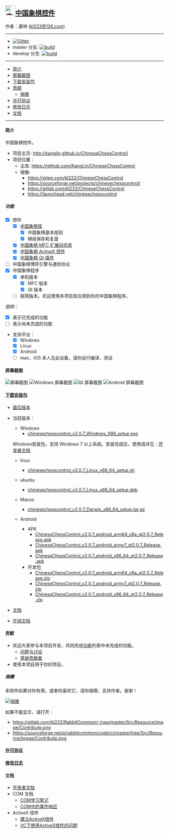 ## [<img src="Src/Res/Picture/69/bjiang.png" title="中国象棋控件" width="32" height="32"/>中国象棋控件](https://github.com/KangLin/ChineseChessControl)

作者：康林 (kl222@126.com)

------------------------

- [![Gitter](https://badges.gitter.im/ChineseChessControl/community.svg)](https://gitter.im/ChineseChessControl/community?utm_source=badge&utm_medium=badge&utm_campaign=pr-badge)
- master 分支: [![build](https://github.com/KangLin/ChineseChessControl/actions/workflows/build.yml/badge.svg?branch=master)](https://github.com/KangLin/ChineseChessControl/actions/workflows/build.yml)
- develop 分支: [![build](https://github.com/KangLin/ChineseChessControl/actions/workflows/build.yml/badge.svg?branch=develop)](https://github.com/KangLin/ChineseChessControl/actions/workflows/build.yml)

-------------------------

- [简介](#简介)
- [屏幕截图](#屏幕截图)
- [下载安装包](#下载安装包)
- [贡献](#贡献)
  - [捐赠](#捐赠)
- [许可协议](License.md)
- [修改日志](ChangeLog.md)
- [文档](#文档)

-------------------------

#### 简介
中国象棋控件。

- 项目主页: http://kanglin.github.io/ChineseChessControl/
- 项目位置：
  + 主库: https://github.com/KangLin/ChineseChessControl
  + 镜像:
    - https://gitee.com/kl222/ChineseChessControl
    - https://sourceforge.net/projects/chinesechesscontrol/
    - https://gitlab.com/kl222/ChineseChessControl
    - https://launchpad.net/chinesechesscontrol

##### 功能
- [x] 控件
  + [x] [中国象棋库](Documents/Developer.md#中国象棋库)
    - [x] 中国象棋基本规则
    - [x] 棋局保存和复盘
  + [x] [中国象棋 MFC 扩展动态库](Documents/Developer.md#中国象棋-MFC-扩展动态库)
  + [x] [中国象棋 ActiveX 控件](ActiveX.md)
  + [x] [中国象棋 Qt 插件](Documents/Developer.md#中国象棋-Qt-插件)
- [ ] 中国象棋博弈引擎与通信协议
- [x] 中国象棋程序
  + [x] 单机版本
      + [x] MFC 版本
      + [x] Qt 版本
  + [ ] 联网版本。欢迎使用本项目库应用到你的中国象棋程序。

*图例：*

+ [x] 表示已完成的功能
+ [ ] 表示尚未完成的功能

- 支持平台：
  + [x] Windows
  + [x] Linux
  + [x] Android
  + [ ] mac、IOS 本人无此设备，请你自行编译、测试

#### 屏幕截图

![屏幕截图](Documents/Image/ShotScreen.png "屏幕截图")
![Windows 屏幕截图](Documents/Image/windowsShotScreen.png "Windows 屏幕截图")
![Qt 屏幕截图](Documents/Image/QtShotScreen.png "Qt 屏幕截图")
![Android 屏幕截图](Documents/Image/androidShotScreen.jpg "Android 屏幕截图")

#### [下载安装包](https://github.com/KangLin/ChineseChessControl/releases/latest)
+ [最后版本](https://github.com/KangLin/ChineseChessControl/releases/latest)
+ 当前版本：
  - Windows
    - [chinesechesscontrol_v2.0.7_Windows_X86_setup.exe](https://github.com/KangLin/ChineseChessControl/releases/download/v2.0.7/chinesechesscontrol_v2.0.7_Windows_X86_setup.exe)

  Windows安装包，支持 Windows 7 以上系统。安装完成后，使用请详见：[开发者文档](Documents/Developer.md#调试)

  - linux
    - [chinesechesscontrol_v2.0.7_Linux_x86_64_setup.sh](https://github.com/KangLin/ChineseChessControl/releases/download/v2.0.7/chinesechesscontrol_v2.0.7_Linux_x86_64_setup.sh)

  - ubuntu
    - [chinesechesscontrol_v2.0.7_Linux_x86_64_setup.deb](https://github.com/KangLin/ChineseChessControl/releases/download/v2.0.7/chinesechesscontrol_v2.0.7_Linux_x86_64_setup.deb)

  - Macos
    - [chinesechesscontrol_v2.0.7_Darwin_x86_64_setup.tar.gz](https://github.com/KangLin/ChineseChessControl/releases/download/v2.0.7/chinesechesscontrol_v2.0.7_Darwin_x86_64_setup.tar.gz)

  - Android
    - APK
      - [ChineseChessControl_v2.0.7_android_arm64_v8a_qt2.0.7_Release.apk](https://github.com/KangLin/ChineseChessControl/releases/download/v2.0.7/ChineseChessControl_v2.0.7_android_arm64_v8a_qt2.0.7_Release.apk)
      - [ChineseChessControl_v2.0.7_android_armv7_qt2.0.7_Release.apk](https://github.com/KangLin/ChineseChessControl/releases/download/v2.0.7/ChineseChessControl_v2.0.7_android_armv7_qt2.0.7_Release.apk)
      - [ChineseChessControl_v2.0.7_android_x86_64_qt2.0.7_Release.apk](https://github.com/KangLin/ChineseChessControl/releases/download/v2.0.7/ChineseChessControl_v2.0.7_android_x86_64_qt2.0.7_Release.apk)
    - 开发包
      - [ChineseChessControl_v2.0.7_android_arm64_v8a_qt2.0.7_Release.zip](https://github.com/KangLin/ChineseChessControl/releases/download/v2.0.7/ChineseChessControl_v2.0.7_android_arm64_v8a_qt2.0.7_Release.zip)
      - [ChineseChessControl_v2.0.7_android_armv7_qt2.0.7_Release.zip](https://github.com/KangLin/ChineseChessControl/releases/download/v2.0.7/ChineseChessControl_v2.0.7_android_armv7_qt2.0.7_Release.zip)
      - [ChineseChessControl_v2.0.7_android_x86_64_qt2.0.7_Release.zip](https://github.com/KangLin/ChineseChessControl/releases/download/v2.0.7/ChineseChessControl_v2.0.7_android_x86_64_qt2.0.7_Release.zip)

+ [文档](https://github.com/KangLin/ChineseChessControl/releases/download/v2.0.7/ChineseChessControl_v2.0.7_document.zip)
+ [在线文档](https://kanglin.github.io/ChineseChessControl/Chinese/html/group__API.html)

#### 贡献
- 欢迎大家参与本项目开发，共同完成[功能](#功能)列表中未完成的功能。
  + [问题与讨论](https://github.com/KangLin/ChineseChessControl/issues)
  + [感谢贡献者](https://github.com/KangLin/ChineseChessControl/graphs/contributors)
- 使用本项目用于你的项目。

##### 捐赠
本软件如果对你有用，或者你喜欢它，请你捐赠，支持作者。谢谢！

[![捐赠](https://gitlab.com/kl222/RabbitCommon/-/raw/master/Src/Resource/image/Contribute.png "捐赠")](https://gitlab.com/kl222/RabbitCommon/-/raw/master/Src/Resource/image/Contribute.png "捐赠")

如果不能显示，请打开：
- https://gitlab.com/kl222/RabbitCommon/-/raw/master/Src/Resource/image/Contribute.png
- https://sourceforge.net/p/rabbitcommon/code/ci/master/tree/Src/Resource/image/Contribute.png

#### [许可协议](License.md)
#### [修改日志](ChangeLog.md)
#### 文档
- [开发者文档](Documents/Developer.md)
- COM 文档
  + [COM学习笔记](Documents/COM/COM学习笔记.html)
  + [COM中的事件响应](Documents/COM/COM中的事件响应.html)
- ActiveX 控件
  + [建立ActiveX控件](Documents/ActiveX控件/建立ActiveX控件.html)
  + [VC下使用ActiveX控件的问题](Documents/ActiveX控件/VC下使用ActiveX控件的问题.html)

